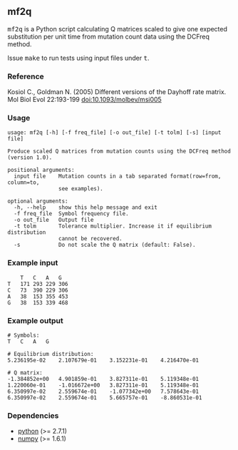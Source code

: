 mf2q
----

<tt>mf2q</tt> is a Python script calculating Q matrices scaled to give one expected
substitution per unit time from mutation count data using the DCFreq method.

Issue <tt>make</tt> to run tests using input files under <tt>t</tt>.

### Reference

Kosiol C., Goldman N. (2005) Different versions of the Dayhoff rate matrix.
 Mol Biol Evol 22:193-199 [doi:10.1093/molbev/msi005](http://dx.doi.org/10.1093/molbev/msi005)

### Usage

```
usage: mf2q [-h] [-f freq_file] [-o out_file] [-t tolm] [-s] [input file]

Produce scaled Q matrices from mutation counts using the DCFreq method
(version 1.0).

positional arguments:
  input file    Mutation counts in a tab separated format(row=from, column=to,
                see examples).

optional arguments:
  -h, --help    show this help message and exit
  -f freq_file  Symbol frequency file.
  -o out_file   Output file
  -t tolm       Tolerance multiplier. Increase it if equilibrium distribution
                cannot be recovered.
  -s            Do not scale the Q matrix (default: False).
```
### Example input

```
    T   C   A   G
T   171 293 229 306
C   73  390 229 306
A   38  153 355 453
G   38  153 339 468
```

### Example output

```
# Symbols:
T	C	A	G

# Equilibrium distribution:
5.236195e-02	2.107679e-01	3.152231e-01	4.216470e-01

# Q matrix:
-1.384852e+00	4.901859e-01	3.827311e-01	5.119348e-01
1.220060e-01	-1.016672e+00	3.827311e-01	5.119348e-01
6.350997e-02	2.559674e-01	-1.077342e+00	7.578643e-01
6.350997e-02	2.559674e-01	5.665757e-01	-8.860531e-01
```

### Dependencies

* [python](http://www.python.org/) (>= 2.7.1)
* [numpy](http://pypi.python.org/pypi/numpy/) (>= 1.6.1)


